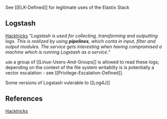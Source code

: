 
See [[ELK-Defined]] for legitimate uses of the Elastix Stack

## Logstash

[Hacktricks](https://book.hacktricks.xyz/linux-hardening/privilege-escalation/logstash) *"Logstash is used for collecting, transforming and outputting logs. This is realized by using **pipelines**, which conta
in input, filter and output modules. The service gets interesting when having compromised a machine which is running Logstash as a service."*

`adm` a group of [[Linux-Users-And-Groups]] is allowed to read these logs; depending on the context of the file system writablity is is potentially a vector escalation - see [[Privilege-Escalation-Defined]]. 

Some versions of Logstash vulerable to [[Log4J]]

## References

[Hacktricks](https://book.hacktricks.xyz/linux-hardening/privilege-escalation/logstash)